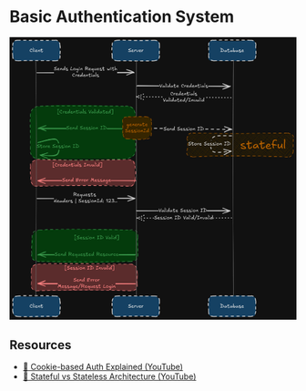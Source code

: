 # Basic Authentication System

![Basic Authentication System](../assets/SessionAuth.png)

## Resources
- [🍪 Cookie-based Auth Explained (YouTube)](https://youtu.be/hUQPu-RWJ_U?si=lCg2-_lFBNcMXcru)
- [🔁 Stateful vs Stateless Architecture (YouTube)](https://www.youtube.com/watch?v=20tpk8A_xa0)
